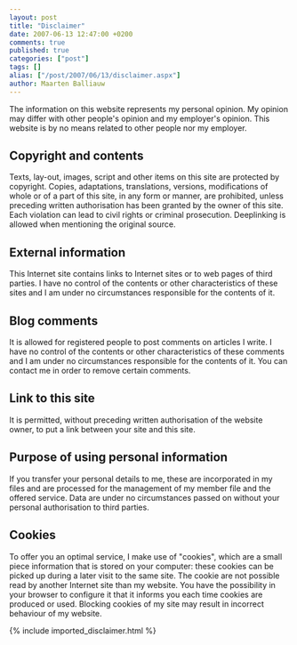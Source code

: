 ```yaml
---
layout: post
title: "Disclaimer"
date: 2007-06-13 12:47:00 +0200
comments: true
published: true
categories: ["post"]
tags: []
alias: ["/post/2007/06/13/disclaimer.aspx"]
author: Maarten Balliauw
---
```

<P>The information on this website represents my personal opinion. My opinion may differ with other people's opinion and my employer's opinion. This website is by no means related to other people nor my employer. 
<H2>Copyright and contents</H2>
<P>Texts, lay-out, images, script and other items on this site are protected by copyright. Copies, adaptations, translations, versions, modifications of whole or of a part of this site, in any form or manner, are prohibited, unless preceding written authorisation has been granted by the owner of this site. Each violation can lead to civil rights or criminal prosecution. Deeplinking is allowed when mentioning the original source. 
<H2>External information</H2>
<P>This Internet site contains links to Internet sites or to web pages of third parties. I have no control of the contents or other characteristics of these sites and I am under no circumstances responsible for the contents of it. 
<H2>Blog comments</H2>
<P>It is allowed for registered people to post comments on articles I write. I have no control of the contents or other characteristics of these comments and I am under no circumstances responsible for the contents of it. You can contact me in order to remove certain comments. 
<H2>Link to this site</H2>
<P>It is permitted, without preceding written authorisation of the website owner, to put a link between your site and this site. 
<H2>Purpose of using personal information</H2>
<P>If you transfer your personal details to me, these are incorporated in my files and are processed for the management of my member file and the offered service. Data are under no circumstances passed on without your personal authorisation to third parties. 
<H2>Cookies</H2>
<P>To offer you an optimal service, I make use of "cookies", which are a small piece information that is stored on your computer: these cookies can be picked up during a later visit to the same site. The cookie are not possible read by another Internet site than my website. You have the possibility in your browser to configure it that it informs you each time cookies are produced or used. Blocking cookies of my site may result in incorrect behaviour of my website. </P>
{% include imported_disclaimer.html %}
